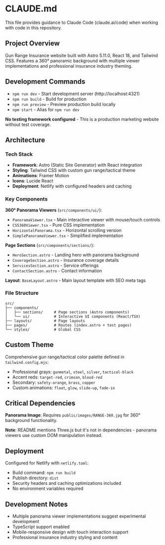 # CLAUDE.md

This file provides guidance to Claude Code (claude.ai/code) when working with code in this repository.

## Project Overview

Gun Range Insurance website built with Astro 5.11.0, React 18, and Tailwind CSS. Features a 360° panoramic background with multiple viewer implementations and professional insurance industry theming.

## Development Commands

- `npm run dev` - Start development server (http://localhost:4321)
- `npm run build` - Build for production 
- `npm run preview` - Preview production build locally
- `npm start` - Alias for `npm run dev`

**No testing framework configured** - This is a production marketing website without test coverage.

## Architecture

### Tech Stack
- **Framework**: Astro (Static Site Generator) with React integration
- **Styling**: Tailwind CSS with custom gun range/tactical theme
- **Animations**: Framer Motion
- **Icons**: Lucide React
- **Deployment**: Netlify with configured headers and caching

### Key Components

**360° Panorama Viewers** (`src/components/ui/`):
- `PanoramaViewer.tsx` - Main interactive viewer with mouse/touch controls
- `CSS360Viewer.tsx` - Pure CSS implementation
- `HorizontalPanorama.tsx` - Horizontal scrolling version
- `SimplePanoramaViewer.tsx` - Simplified implementation

**Page Sections** (`src/components/sections/`):
- `HeroSection.astro` - Landing hero with panorama background
- `CoverageSection.astro` - Insurance coverage details
- `ServicesSection.astro` - Service offerings  
- `ContactSection.astro` - Contact information

**Layout**: `BaseLayout.astro` - Main layout template with SEO meta tags

### File Structure
```
src/
├── components/
│   ├── sections/     # Page sections (Astro components)
│   └── ui/           # Interactive UI components (React/TSX)
├── layouts/          # Page layouts
├── pages/            # Routes (index.astro + test pages)
└── styles/           # Global CSS
```

## Custom Theme

Comprehensive gun range/tactical color palette defined in `tailwind.config.mjs`:
- Professional grays: `gunmetal`, `steel`, `silver`, `tactical-black`
- Accent reds: `target-red`, `crimson`, `blood-red`
- Secondary: `safety-orange`, `brass`, `copper`
- Custom animations: `float`, `glow`, `slide-up`, `fade-in`

## Critical Dependencies

**Panorama Image**: Requires `public/images/RANGE-360.jpg` for 360° background functionality.

**Note**: README mentions Three.js but it's not in dependencies - panorama viewers use custom DOM manipulation instead.

## Deployment

Configured for Netlify with `netlify.toml`:
- Build command: `npm run build`
- Publish directory: `dist`
- Security headers and caching optimizations included
- No environment variables required

## Development Notes

- Multiple panorama viewer implementations suggest experimental development
- TypeScript support enabled
- Mobile-responsive design with touch interaction support
- Professional insurance industry styling and content